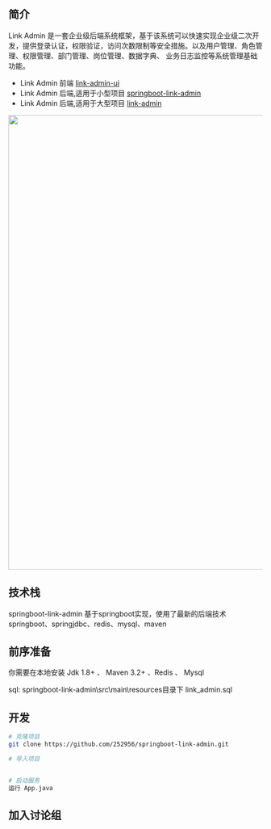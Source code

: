 ## 简介
Link Admin 是一套企业级后端系统框架，基于该系统可以快速实现企业级二次开发，提供登录认证，权限验证，访问次数限制等安全措施。以及用户管理、角色管理、权限管理、部门管理、岗位管理、数据字典、
业务日志监控等系统管理基础功能。


- Link Admin 前端               [link-admin-ui](https://github.com/252956/link-admin-ui) 
- Link Admin 后端,适用于小型项目 [springboot-link-admin](https://github.com/252956/springboot-link-admin) 
- Link Admin 后端,适用于大型项目 [link-admin](https://github.com/252956/link-admin) 


<p align="center">
  <img width="900" src="https://252956.github.io/static/img/1.png">
</p>

## 技术栈
springboot-link-admin 基于springboot实现，使用了最新的后端技术springboot、springjdbc、redis、mysql、maven


## 前序准备

你需要在本地安装 Jdk 1.8+ 、 Maven 3.2+ 、Redis 、 Mysql

sql: springboot-link-admin\src\main\resources目录下 link_admin.sql



## 开发

```bash
# 克隆项目
git clone https://github.com/252956/springboot-link-admin.git

# 导入项目


# 启动服务
运行 App.java
```

## 加入讨论组

 <p align="left">
 
</p>





